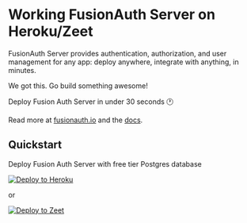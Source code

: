 # Working FusionAuth Server on Heroku/Zeet

FusionAuth Server provides authentication, authorization, and user management for any app: deploy anywhere, integrate with anything, in minutes.

We got this. Go build something awesome!

Deploy Fusion Auth Server in under 30 seconds :clock1:

Read more at [fusionauth.io](https://fusionauth.io) and the [docs](https://fusionauth.io/docs).


## Quickstart

Deploy Fusion Auth Server with free tier Postgres database

[![Deploy to Heroku](https://www.herokucdn.com/deploy/button.svg)](https://heroku.com/deploy?template=https://github.com/idearat/fusionauth-heroku)

or

[![Deploy to Zeet](https://deploy.zeet.co/fusionauth-heroku.svg)](https://deploy.zeet.co/?url=https://github.com/idearat/fusionauth-heroku)
